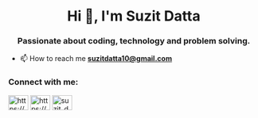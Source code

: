 <h1 align="center">Hi 👋, I'm Suzit Datta</h1>
<h3 align="center">Passionate about coding, technology and problem solving.</h3>

- 📫 How to reach me **suzitdatta10@gmail.com**

<h3 align="left">Connect with me:</h3>
<p align="left">
<a href="https://fb.com/https://www.facebook.com/suzit.datta.official/" target="blank"><img align="center" src="https://raw.githubusercontent.com/rahuldkjain/github-profile-readme-generator/master/src/images/icons/Social/facebook.svg" alt="https://www.facebook.com/suzit.datta.official/" height="30" width="40" /></a>
<a href="https://instagram.com/https://www.instagram.com/suzit_datta_official/" target="blank"><img align="center" src="https://raw.githubusercontent.com/rahuldkjain/github-profile-readme-generator/master/src/images/icons/Social/instagram.svg" alt="https://www.instagram.com/suzit_datta_official/" height="30" width="40" /></a>
<a href="https://codeforces.com/profile/suzit_datta" target="blank"><img align="center" src="https://raw.githubusercontent.com/rahuldkjain/github-profile-readme-generator/master/src/images/icons/Social/codeforces.svg" alt="suzit_datta" height="30" width="40" /></a>
</p>
